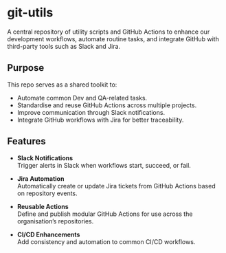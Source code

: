 # git-utils

A central repository of utility scripts and GitHub Actions to enhance our development workflows, automate routine tasks, and integrate GitHub with third-party tools such as Slack and Jira.

## Purpose

This repo serves as a shared toolkit to:
- Automate common Dev and QA-related tasks.
- Standardise and reuse GitHub Actions across multiple projects.
- Improve communication through Slack notifications.
- Integrate GitHub workflows with Jira for better traceability.

## Features

- **Slack Notifications**  
  Trigger alerts in Slack when workflows start, succeed, or fail.

- **Jira Automation**  
  Automatically create or update Jira tickets from GitHub Actions based on repository events.

- **Reusable Actions**  
  Define and publish modular GitHub Actions for use across the organisation’s repositories.

- **CI/CD Enhancements**  
  Add consistency and automation to common CI/CD workflows.
